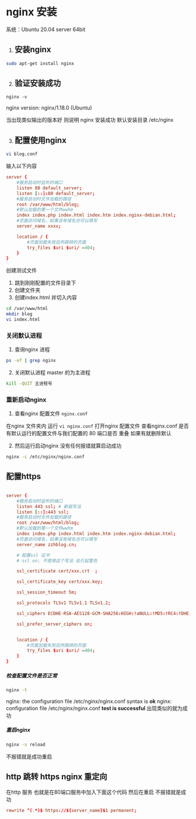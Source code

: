 
# nginx 安装

系统：Ubuntu 20.04 server 64bit

1. ## 安装nginx

```sh
sudo apt-get install nginx
```

2. ## 验证安装成功

```sj
nginx -v 
```
nginx version: nginx/1.18.0 (Ubuntu)

当出现类似输出的版本好 则说明 nginx 安装成功
默认安装目录 /etc/nginx

3. ## 配置使用nginx

```sh
vi blog.conf
```
输入以下内容

```conf
server {
    #服务启动时监听的端口
    listen 80 default_server;
    listen [::]:80 default_server;
    #服务启动时文件加载的路径
    root /var/www/html/blog;
    #默认加载的第一个文件wwhm
    index index.php index.html index.htm index.nginx-debian.html;
    #页面访问域名，如果没有域名也可以填写
    server_name xxxx;

    location / {
        #页面加载失败后所跳转的页面
        try_files $uri $uri/ =404;
    }
}
```
创建测试文件
1. 跳到刚刚配置的文件目录下
2. 创建文件夹
3. 创建index.html 并切入内容
```sh
cd /var/www/html 
mkdir blog
vi index.html
```
### 关闭默认进程

1. 查询nginx 进程
```sh
ps -ef | grep nginx
```

2. 关闭默认进程
master 的为主进程
```sh
kill -QUIT 主进程号
```

### 重新启动nginx

1. 查看nginx 配置文件 ```nginx.conf```

在nginx 文件夹内 运行 ```vi nginx.conf``` 打开nginx 配置文件
查看nginx.conf 是否有默认运行的配置文件与我们配置的 80 端口是否
重叠 如果有就删除默认

2. 然后运行启动nginx 
没有任何报错就算启动成功
```sh
nginx -c /etc/nginx/nginx.conf
```

## 配置https

```conf

server {
    #服务启动时监听的端口
    listen 443 ssl; # 新版写法
    listen [::]:443 ssl;
    #服务启动时文件加载的路径
    root /var/www/html/blog;
    #默认加载的第一个文件wwhm
    index index.php index.html index.htm index.nginx-debian.html;
    #页面访问域名，如果没有域名也可以填写
    server_name zzhblog.cn;

    # 配置ssl 证书
    # ssl on; 不使用这个写法 会引起警告

    ssl_certificate cert/xxx.crt  ;

    ssl_certificate_key cert/xxx.key;

    ssl_session_timeout 5m;

    ssl_protocols TLSv1 TLSv1.1 TLSv1.2;

    ssl_ciphers ECDHE-RSA-AES128-GCM-SHA256:HIGH:!aNULL:!MD5:!RC4:!DHE;

    ssl_prefer_server_ciphers on;


    location / {
        #页面加载失败后所跳转的页面
        try_files $uri $uri/ =404;
    }
}
```

##### 检查配置文件是否正常

```sh
nginx -t
```
nginx: the configuration file /etc/nginx/nginx.conf syntax is **ok**
nginx: configuration file /etc/nginx/nginx.conf **test is successful**
出现类似的就为成功

##### 重启nginx

```sh
nginx -s reload
```
不报错就是成功重启

## http 跳转 https nginx 重定向
在http 服务 也就是在80端口服务中加入下面这个代码 然后在重启 不报错就是成功
```conf
rewrite ^(.*)$ https://${server_name}$1 permanent;
```